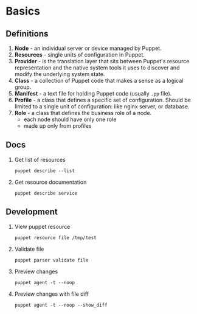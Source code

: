 # Basics

## Definitions
1. **Node** - an individual server or device managed by Puppet.
1. **Resources** - single units of configuration in Puppet.
1. **Provider** - is the translation layer that sits between Puppet's resource representation and the native system tools it uses to discover and modify the underlying system state.
1. **Class** - a collection of Puppet code that makes a sense as a logical group.
1. **Manifest** - a text file for holding Puppet code (usually `.pp` file).
1. **Profile** - a class that defines a specific set of configuration. Should be limited to a single unit of configuration: like nginx server, or database.
1. **Role** - a class that defines the business role of a node.
    * each node should have only one role
    * made up only from profiles

## Docs
1. Get list of resources

    ```
    puppet describe --list
    ```

1. Get resource documentation

    ```
    puppet describe service
    ```


## Development
1. View puppet resource

    ```
    puppet resource file /tmp/test
    ```

1. Validate file

    ```
    puppet parser validate file
    ```

1. Preview changes

    ```
    puppet agent -t --noop
    ```

1. Preview changes with file diff

    ```
    puppet agent -t --noop --show_diff
    ```

